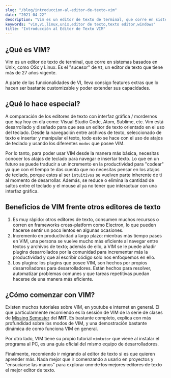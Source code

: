 ```yaml
---
slug: "/blog/introduccion-al-editor-de-texto-vim"
date: "2021-04-22"
description: "Vim es un editor de texto de terminal, que corre en sistemas basados en Unix, como OSx y Linux. Es el sucesor de VI, un editor de texto que tiene más de 27 años vigente. A parte de las funcionalidades de VI, lleva consigo features extras que lo hacen ser bastante customizable y poder extender sus capacidades."
keywords: "vim,vi,linux,unix,editor de texto,texto editor,windows"
title: "Introducción al Editor de Texto VIM"
---
```


## ¿Qué es VIM?

Vim es un editor de texto de terminal, que corre en sistemas basados en Unix, como OSx y Linux. Es el "sucesor" de `VI`, un editor de texto que tiene más de 27 años vigente.

A parte de las funcionalidades de VI, lleva consigo features extras que lo hacen ser bastante customizable y poder extender sus capacidades.

## ¿Qué lo hace especial?

A comparación de los editores de texto con interfaz gráfica / mordernos que hay hoy en día como: Visual Studio Code, Atom, Sublime, etc. Vim está desarrollado y diseñado para que sea un editor de texto orientado en el uso del teclado. Desde la navegación entre archivos de texto, seleccionado de texto e insertar y manipular el texto, todo esto se hace con el uso de atajos de teclado y usando los diferentes `modos` que posee VIM.

Por lo tanto, para poder usar VIM desde la manera más básica, necesitas conocer los atajos de teclado para navegar e insertar texto. Lo que en un futuro se puede traducir a un incremento en la productividad para "codear" ya que con el tiempo te das cuenta que no necesitas pensar en los atajos de teclado, porque estos al ser `intuitivos` se vuelven parte inherente de ti al momento de desarrollar. Además, se reduce o elimina la cantidad de saltos entre el teclado y el mouse al ya no tener que interactuar con una interfaz gráfica.

## Beneficios de VIM frente otros editores de texto

1. Es muy rápido: otros editores de texto, consumen muchos recursos o corren en frameworks cross-platform como Electron, lo que pueden hacerse sentir un poco lentos en algunas ocasiones.
2. Incremento en productividad a largo plazo: mientras más tiempo pases en VIM, una persona se vuelve mucho más eficiente al navegar entre textos y archivos de texto; además de ello, a VIM se le puede añadir plugins desarrollados por la comunidad para incrementar más la productividad y que al escribir código solo nos enfoquemos en ello.
3. Los plugins: los plugins que posee VIM, son hechos por propios desarrolladores para desarrolladores. Están hechos para resolver, automatizar problemas comunes y que tareas repetitivas puedan hacerse de una manera más eficiente.

## ¿Cómo comenzar con VIM?

Existen muchos tutoriales sobre VIM, en youtube e internet en general. El que particularmente recomiendo es la sessión de VIM de la serie de clases de <a rel="noreferrer" href="https://www.youtube.com/watch?v=a6Q8Na575qc&list=PLyzOVJj3bHQuloKGG59rS43e29ro7I57J&index=4&t=1537s" target="_blank">Missing Semester</a> del **MIT**. Es bastante completo, explica con más profundidad sobre los modos de VIM, y una demostración bastante dinámica de como funciona VIM en general.

Por otro lado, VIM tiene su propio tutorial `vimtutor` que viene al instalar el programa al PC, es una guía oficial del mismo equipo de desarrolladores.

Finalmente, recomiendo ir migrando al editor de texto si es que quieren aprender más. Nada mejor que ir comenzando a usarlo en proyectos y "ensuciarse las manos" para explorar ~~uno de los mejores editores de texto~~ el mejor editor de texto.
